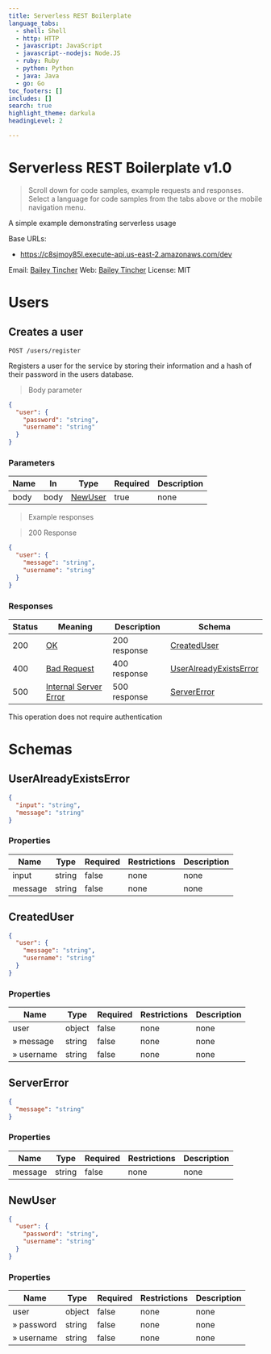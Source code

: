 ```yaml
---
title: Serverless REST Boilerplate
language_tabs:
  - shell: Shell
  - http: HTTP
  - javascript: JavaScript
  - javascript--nodejs: Node.JS
  - ruby: Ruby
  - python: Python
  - java: Java
  - go: Go
toc_footers: []
includes: []
search: true
highlight_theme: darkula
headingLevel: 2

---
```


<h1 id="serverless-rest-boilerplate">Serverless REST Boilerplate v1.0</h1>

> Scroll down for code samples, example requests and responses. Select a language for code samples from the tabs above or the mobile navigation menu.

A simple example demonstrating serverless usage

Base URLs:

* <a href="https://c8sjmoy85l.execute-api.us-east-2.amazonaws.com/dev">https://c8sjmoy85l.execute-api.us-east-2.amazonaws.com/dev</a>

Email: <a href="mailto:bailey.tincher@btin.io">Bailey Tincher</a> Web: <a href="https://btin.io">Bailey Tincher</a> 
 License: MIT

<h1 id="serverless-rest-boilerplate-users">Users</h1>

## Creates a user

`POST /users/register`

Registers a user for the service by storing their information  and a hash of their password in the users database.

> Body parameter

```json
{
  "user": {
    "password": "string",
    "username": "string"
  }
}
```

<h3 id="creates-a-user-parameters">Parameters</h3>

|Name|In|Type|Required|Description|
|---|---|---|---|---|
|body|body|[NewUser](#schemanewuser)|true|none|

> Example responses

> 200 Response

```json
{
  "user": {
    "message": "string",
    "username": "string"
  }
}
```

<h3 id="creates-a-user-responses">Responses</h3>

|Status|Meaning|Description|Schema|
|---|---|---|---|
|200|[OK](https://tools.ietf.org/html/rfc7231#section-6.3.1)|200 response|[CreatedUser](#schemacreateduser)|
|400|[Bad Request](https://tools.ietf.org/html/rfc7231#section-6.5.1)|400 response|[UserAlreadyExistsError](#schemauseralreadyexistserror)|
|500|[Internal Server Error](https://tools.ietf.org/html/rfc7231#section-6.6.1)|500 response|[ServerError](#schemaservererror)|

<aside class="success">
This operation does not require authentication
</aside>

# Schemas

<h2 id="tocSuseralreadyexistserror">UserAlreadyExistsError</h2>

<a id="schemauseralreadyexistserror"></a>

```json
{
  "input": "string",
  "message": "string"
}

```

### Properties

|Name|Type|Required|Restrictions|Description|
|---|---|---|---|---|
|input|string|false|none|none|
|message|string|false|none|none|

<h2 id="tocScreateduser">CreatedUser</h2>

<a id="schemacreateduser"></a>

```json
{
  "user": {
    "message": "string",
    "username": "string"
  }
}

```

### Properties

|Name|Type|Required|Restrictions|Description|
|---|---|---|---|---|
|user|object|false|none|none|
|» message|string|false|none|none|
|» username|string|false|none|none|

<h2 id="tocSservererror">ServerError</h2>

<a id="schemaservererror"></a>

```json
{
  "message": "string"
}

```

### Properties

|Name|Type|Required|Restrictions|Description|
|---|---|---|---|---|
|message|string|false|none|none|

<h2 id="tocSnewuser">NewUser</h2>

<a id="schemanewuser"></a>

```json
{
  "user": {
    "password": "string",
    "username": "string"
  }
}

```

### Properties

|Name|Type|Required|Restrictions|Description|
|---|---|---|---|---|
|user|object|false|none|none|
|» password|string|false|none|none|
|» username|string|false|none|none|


